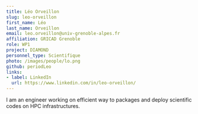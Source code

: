 ```yaml
---
title: Léo Orveillon
slug: leo-orveillon
first_name: Léo
last_name: Orveillon
email: leo.orveillon@univ-grenoble-alpes.fr
affiliation: GRICAD Grenoble
role: WP1
project: DIAMOND
personnel_type: Scientifique
photo: /images/people/lo.png
github: periodLeo
links:
- label: LinkedIn
  url: https://www.linkedin.com/in/leo-orveillon/
---
```


I am an engineer working on efficient way to packages and deploy scientific codes on HPC infrastructures.
